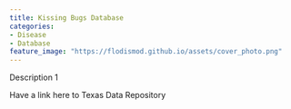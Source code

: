 ```yaml
---
title: Kissing Bugs Database
categories:
- Disease
- Database
feature_image: "https://flodismod.github.io/assets/cover_photo.png"
---
```


Description 1
<!-- more -->
Have a link here to Texas Data Repository
